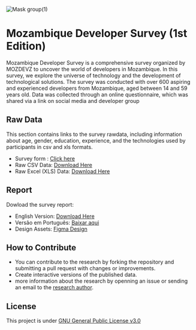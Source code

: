 
![Mask group(1)](https://github.com/mozdevz/Mozambique-Developer-Survey/assets/50568515/07c51e93-1c4e-48bc-88fb-ed675bab20da)

# Mozambique Developer Survey (1st Edition)
Mozambique Developer Survey is a comprehensive survey organized by MOZDEVZ to uncover the world of developers in Mozambique. In this survey, we explore the universe of technology and the development of technological solutions. The survey was conducted with over 600 aspiring and experienced developers from Mozambique, aged between 14 and 59 years old. Data was collected through an online questionnaire, which was shared via a link on social media and developer group
## Raw Data
This section contains links to the  survey rawdata, including information about age, gender, education, experience, and the technologies used by participants in csv and xls formats.
- Survey form : [Click here](https://docs.google.com/document/d/14NZ_-Bdc4WRx-Jyc9mR2X32-HST1k-rv/edit?usp=sharing&ouid=104195983987021242816&rtpof=true&sd=true)
- Raw CSV Data: [Download Here](https://github.com/mozdevz/Mozambique-Developer-Survey/blob/Corrections/Mozambique%20Developer%20Survey%201st%20Ed%20-%20Data/Mozambique%20Developer%20Survey%201st%20Ed%20-%20Data%20.csv)
- Raw Excel (XLS) Data: [Download Here](https://github.com/mozdevz/Mozambique-Developer-Survey/blob/Corrections/Mozambique%20Developer%20Survey%201st%20Ed%20-%20Data/Mozambique%20Developer%20Survey%201st%20Ed%20-%20Data.xlsx)

## Report 
Dowload the survey report:
- English Version: [Download Here ](https://github.com/themisterpaps/mozdevsurvey/files/12666355/EN.Mozambique.Developer.Survey_compressed.pdf)
- Versão em Português: [Baixar aqui](https://github.com/themisterpaps/mozdevsurvey/files/12660961/PT.Mozambique.Developer.Survey_.pdf) 
- Design Assets: [Figma Design](https://www.figma.com/community/file/1292861029158540894/mozambique-developer-survey)


## How to Contribute
  - You can contribute to the research by forking the repository and submitting a pull request with changes or improvements.
  - Create interactive versions of the published data.
  - more information about the research by openning an issue or sending an email to the [research author](survey@mozdevz.org).


## License
This project is under [GNU General Public License v3.0](LICENSE)
